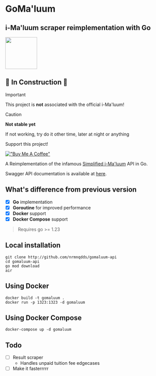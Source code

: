GoMa'luum
=========

i-Ma'luum scraper reimplementation with Go
------------------------------------------

<img src="https://github.com/nrmnqdds/simplified-imaluum/assets/65181897/2ad4fedc-1018-4779-b94a-5aae6f2944a3" width=100 />

🚧 **In Construction** 🚧
-------------------------

> [!IMPORTANT]
> This project is **not** associated with the official i-Ma'luum!

> [!CAUTION]
> **Not stable yet**
>
> If not working, try do it other time, later at night or anything

Support this project!

[!["Buy Me A Coffee"](https://www.buymeacoffee.com/assets/img/custom_images/orange_img.png)](https://www.buymeacoffee.com/gbraad)

<!--A backend REST API for my infamous [Simplified i-Ma'luum](https://github.com/nrmnqdds/simplified-imaluum). Aims to improvise the performance of the scraper as Next.js server actions didn't do well in bulk parallel fetching.-->

A Reimplementation of the infamous [Simplified i-Ma'luum](https://imaluum.nrmnqdds.com) API in Go.

Swagger API documentation is available at [here](https://api.imaluum.nrmnqdds.com/swagger/index.html).

What's difference from previous version
--------

-	[x] **Go** implementation
-	[x] **Goroutine** for improved performance
-	[x] **Docker** support
-	[x] **Docker Compose** support

> Requires go >= 1.23

## Local installation

```
git clone http://github.com/nrmnqdds/gomaluum-api
cd gomaluum-api
go mod download
air
```

## Using Docker

```
docker build -t gomaluum .
docker run -p 1323:1323 -d gomaluum
```

## Using Docker Compose

```
docker-compose up -d gomaluum
```

## Todo
- [ ] Result scraper
  - Handles unpaid tuition fee edgecases
- [ ] Make it fasterrrrr
